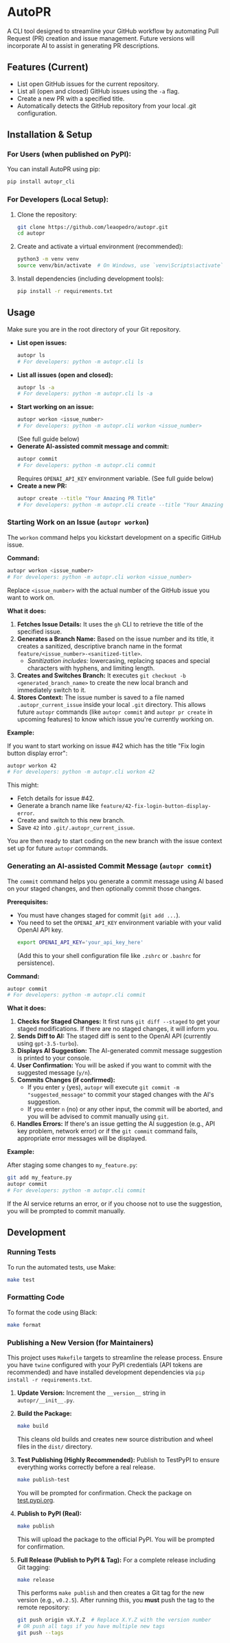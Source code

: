 # AutoPR

A CLI tool designed to streamline your GitHub workflow by automating Pull Request (PR) creation and issue management. Future versions will incorporate AI to assist in generating PR descriptions.

## Features (Current)

*   List open GitHub issues for the current repository.
*   List all (open and closed) GitHub issues using the `-a` flag.
*   Create a new PR with a specified title.
*   Automatically detects the GitHub repository from your local .git configuration.

## Installation & Setup

### For Users (when published on PyPI):

You can install AutoPR using pip:

```sh
pip install autopr_cli
```

### For Developers (Local Setup):

1.  Clone the repository:
    ```sh
    git clone https://github.com/leaopedro/autopr.git
    cd autopr
    ```
2.  Create and activate a virtual environment (recommended):
    ```sh
    python3 -m venv venv
    source venv/bin/activate  # On Windows, use `venv\Scripts\activate`
    ```
3.  Install dependencies (including development tools):
    ```sh
    pip install -r requirements.txt
    ```

## Usage

Make sure you are in the root directory of your Git repository.

*   **List open issues:**
    ```sh
    autopr ls
    # For developers: python -m autopr.cli ls
    ```
*   **List all issues (open and closed):**
    ```sh
    autopr ls -a
    # For developers: python -m autopr.cli ls -a
    ```
*   **Start working on an issue:**
    ```sh
    autopr workon <issue_number>
    # For developers: python -m autopr.cli workon <issue_number>
    ```
    (See full guide below)
*   **Generate AI-assisted commit message and commit:**
    ```sh
    autopr commit
    # For developers: python -m autopr.cli commit
    ```
    Requires `OPENAI_API_KEY` environment variable. (See full guide below)
*   **Create a new PR:**
    ```sh
    autopr create --title "Your Amazing PR Title"
    # For developers: python -m autopr.cli create --title "Your Amazing PR Title"
    ```

### Starting Work on an Issue (`autopr workon`)

The `workon` command helps you kickstart development on a specific GitHub issue.

**Command:**

```sh
autopr workon <issue_number>
# For developers: python -m autopr.cli workon <issue_number>
```

Replace `<issue_number>` with the actual number of the GitHub issue you want to work on.

**What it does:**

1.  **Fetches Issue Details:** It uses the `gh` CLI to retrieve the title of the specified issue.
2.  **Generates a Branch Name:** Based on the issue number and its title, it creates a sanitized, descriptive branch name in the format `feature/<issue_number>-<sanitized-title>`.
    *   *Sanitization includes:* lowercasing, replacing spaces and special characters with hyphens, and limiting length.
3.  **Creates and Switches Branch:** It executes `git checkout -b <generated_branch_name>` to create the new local branch and immediately switch to it.
4.  **Stores Context:** The issue number is saved to a file named `.autopr_current_issue` inside your local `.git` directory. This allows future `autopr` commands (like `autopr commit` and `autopr pr create` in upcoming features) to know which issue you're currently working on.

**Example:**

If you want to start working on issue #42 which has the title "Fix login button display error":

```sh
autopr workon 42
# For developers: python -m autopr.cli workon 42
```

This might:
*   Fetch details for issue #42.
*   Generate a branch name like `feature/42-fix-login-button-display-error`.
*   Create and switch to this new branch.
*   Save `42` into `.git/.autopr_current_issue`.

You are then ready to start coding on the new branch with the issue context set up for future `autopr` commands.

### Generating an AI-assisted Commit Message (`autopr commit`)

The `commit` command helps you generate a commit message using AI based on your staged changes, and then optionally commit those changes.

**Prerequisites:**

*   You must have changes staged for commit (`git add ...`).
*   You need to set the `OPENAI_API_KEY` environment variable with your valid OpenAI API key.
    ```sh
    export OPENAI_API_KEY='your_api_key_here' 
    ```
    (Add this to your shell configuration file like `.zshrc` or `.bashrc` for persistence).

**Command:**

```sh
autopr commit
# For developers: python -m autopr.cli commit
```

**What it does:**

1.  **Checks for Staged Changes:** It first runs `git diff --staged` to get your staged modifications. If there are no staged changes, it will inform you.
2.  **Sends Diff to AI:** The staged diff is sent to the OpenAI API (currently using `gpt-3.5-turbo`).
3.  **Displays AI Suggestion:** The AI-generated commit message suggestion is printed to your console.
4.  **User Confirmation:** You will be asked if you want to commit with the suggested message (`y/n`).
5.  **Commits Changes (if confirmed):**
    *   If you enter `y` (yes), `autopr` will execute `git commit -m "suggested_message"` to commit your staged changes with the AI's suggestion.
    *   If you enter `n` (no) or any other input, the commit will be aborted, and you will be advised to commit manually using `git`.
6.  **Handles Errors:** If there's an issue getting the AI suggestion (e.g., API key problem, network error) or if the `git commit` command fails, appropriate error messages will be displayed.

**Example:**

After staging some changes to `my_feature.py`:

```sh
git add my_feature.py
autopr commit
# For developers: python -m autopr.cli commit
```

If the AI service returns an error, or if you choose not to use the suggestion, you will be prompted to commit manually.

## Development

### Running Tests

To run the automated tests, use Make:

```sh
make test
```

### Formatting Code

To format the code using Black:

```sh
make format
```

### Publishing a New Version (for Maintainers)

This project uses `Makefile` targets to streamline the release process. Ensure you have `twine` configured with your PyPI credentials (API tokens are recommended) and have installed development dependencies via `pip install -r requirements.txt`.

1.  **Update Version:** Increment the `__version__` string in `autopr/__init__.py`.

2.  **Build the Package:**
    ```sh
    make build
    ```
    This cleans old builds and creates new source distribution and wheel files in the `dist/` directory.

3.  **Test Publishing (Highly Recommended):** Publish to TestPyPI to ensure everything works correctly before a real release.
    ```sh
    make publish-test
    ```
    You will be prompted for confirmation. Check the package on [test.pypi.org](https://test.pypi.org).

4.  **Publish to PyPI (Real):**
    ```sh
    make publish
    ```
    This will upload the package to the official PyPI. You will be prompted for confirmation.

5.  **Full Release (Publish to PyPI & Tag):** For a complete release including Git tagging:
    ```sh
    make release
    ```
    This performs `make publish` and then creates a Git tag for the new version (e.g., `v0.2.5`).
    After running this, you **must** push the tag to the remote repository:
    ```sh
    git push origin vX.Y.Z  # Replace X.Y.Z with the version number
    # OR push all tags if you have multiple new tags
    git push --tags
    ```